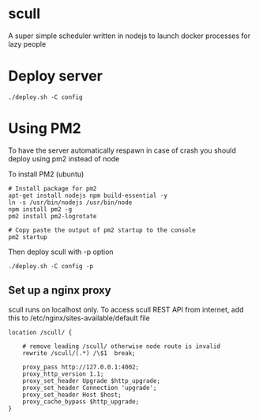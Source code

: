 # scull
A super simple scheduler written in nodejs to launch docker processes for lazy people 

# Deploy server

    ./deploy.sh -C config
    
# Using PM2

To have the server automatically respawn in case of crash you should deploy using pm2 instead of node

To install PM2 (ubuntu)

    # Install package for pm2
    apt-get install nodejs npm build-essential -y
    ln -s /usr/bin/nodejs /usr/bin/node
    npm install pm2 -g
    pm2 install pm2-logrotate
    
    # Copy paste the output of pm2 startup to the console
    pm2 startup

Then deploy scull with -p option

    ./deploy.sh -C config -p

## Set up a nginx proxy

scull runs on localhost only. To access scull REST API from internet, add this to /etc/nginx/sites-available/default file

    location /scull/ {

        # remove leading /scull/ otherwise node route is invalid
        rewrite /scull/(.*) /\$1  break;

        proxy_pass http://127.0.0.1:4002;
        proxy_http_version 1.1;
        proxy_set_header Upgrade $http_upgrade;
        proxy_set_header Connection 'upgrade';
        proxy_set_header Host $host;
        proxy_cache_bypass $http_upgrade;
    }
   